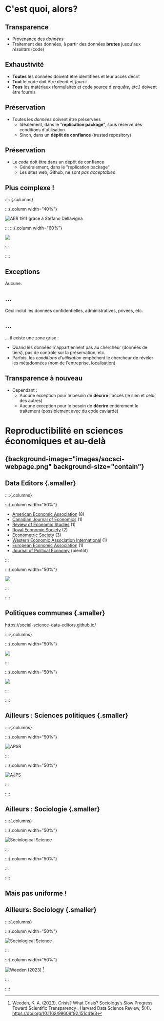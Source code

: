 # C'est quoi, alors?

## Transparence

- Provenance des *données*
- Traitement des données, à partir des données **brutes** jusqu'aux *résultats* (code)


## Exhaustivité

- **Toutes** les données doivent être identifiées et leur accès décrit
- **Tout** le code doit être décrit et *fourni*
- **Tous** les matériaux  (formulaires et code source d'*enquête*, etc.) doivent être fournis

 
## Préservation

- Toutes les *données* doivent être préservées 
  - Idéalement, dans le "**replication package**", sous réserve des conditions d'utilisation
  - Sinon, dans un **dépôt de confiance** (trusted repository)

## Préservation

- Le *code* doit être dans un dépôt de confiance
  - Généralement, dans le "replication package"
  - Les sites web, Github, ne sont *pas acceptables*


## Plus complexe !

:::: {.columns}

:::{.column width="40%"}

![AER 1911 grâce à Stefano Dellavigna](images/aer-1911.jpeg)

:::
:::{.column width="60%"}

![](images/aea-repo-example.png)

:::

::::

## Exceptions 

Aucune.

## ...

Ceci inclut les données confidentielles, administratives, privées, etc.

## ...

... il existe une zone grise :

- Quand les données n'appartiennent pas au chercheur (données de tiers), pas de contrôle sur la préservation, etc.
- Parfois, les *conditions d'utilisation* empêchent le chercheur de révéler les métadonnées (nom de l'entreprise, localisation)

## Transparence à nouveau

- Cependant : 
  - Aucune exception pour le besoin de **décrire** l'accès (le sien et celui des autres)
  - Aucune exception pour le besoin de **décrire** entièrement le traitement (possiblement avec du code caviardé)

# Reproductibilité en sciences économiques et au-delà

## {background-image="images/socsci-webpage.png" background-size="contain"}

## Data Editors {.smaller}

::::{.columns}

:::{.column width="50%"}

- [American Economic Association](https://www.aeaweb.org/journals/) (8)
- [Canadian Journal of Economics](https://www.economics.ca/cje-home) (1)
- [Review of Economic Studies](https://www.restud.com/) (1)
- [Royal Economic Society](https://res.org.uk/journals/) (2)
- [Econometric Society](https://www.econometricsociety.org/) (3)
- [Western Economic Association International](https://weai.org/view/EI-Journal-Policies) (1)
- [European Economic Association](http://www.eeassoc.org/journal) (1)
- [Journal of Political Economy](https://www.journals.uchicago.edu/journals/jpe) (bientôt)


:::

:::{.column width="50%"}

![](images/socsci-dcas-endorsement.png)

:::

::::

## Politiques communes {.smaller}

<https://social-science-data-editors.github.io/>

::::{.columns}

:::{.column width="50%"}

![](images/socsci-dcas.png)

:::

:::{.column width="50%"}

![](images/socsci-readme.png)

:::

::::

## Ailleurs : Sciences politiques {.smaller}

::::{.columns}

:::{.column width="50%"}

![APSR](images/apsr-webpage.png)

:::

:::{.column width="50%"}

![AJPS](images/ajps-verification.png)

:::

::::

## Ailleurs : Sociologie {.smaller}

::::{.columns}

:::{.column width="50%"}

![Sociological Science](images/socscience-webpage.png)

:::

:::{.column width="50%"}


:::

::::

## Mais pas uniforme !

## Ailleurs: Sociology {.smaller}

::::{.columns}

:::{.column width="50%"}

![Sociological Science](images/socscience-webpage.png)

:::

:::{.column width="50%"}

![Weeden (2023)](images/hdsr-weeden.png) [^hdsr1]

[^hdsr1]:  Weeden, K. A. (2023). Crisis? What Crisis? Sociology’s Slow Progress Toward Scientific Transparency  . Harvard Data Science Review, 5(4). <https://doi.org/10.1162/99608f92.151c41e3>

:::

::::

